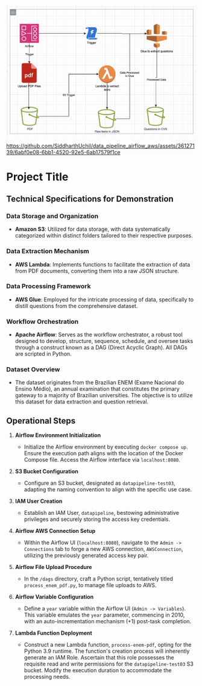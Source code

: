 ![AWS Data Pipeline](data_pipeline.png)


https://github.com/SiddharthUchil/data_pipeline_airflow_aws/assets/36127139/6abf0e08-6bb1-4520-92e5-6ab17579f1ce


# Project Title

## Technical Specifications for Demonstration

### Data Storage and Organization
- **Amazon S3**: Utilized for data storage, with data systematically categorized within distinct folders tailored to their respective purposes.

### Data Extraction Mechanism
- **AWS Lambda**: Implements functions to facilitate the extraction of data from PDF documents, converting them into a raw JSON structure.

### Data Processing Framework
- **AWS Glue**: Employed for the intricate processing of data, specifically to distill questions from the comprehensive dataset.

### Workflow Orchestration
- **Apache Airflow**: Serves as the workflow orchestrator, a robust tool designed to develop, structure, sequence, schedule, and oversee tasks through a construct known as a DAG (Direct Acyclic Graph). All DAGs are scripted in Python.

### Dataset Overview
- The dataset originates from the Brazilian ENEM (Exame Nacional do Ensino Médio), an annual examination that constitutes the primary gateway to a majority of Brazilian universities. The objective is to utilize this dataset for data extraction and question retrieval.

## Operational Steps

1. **Airflow Environment Initialization**
   - Initialize the Airflow environment by executing `docker compose up`. Ensure the execution path aligns with the location of the Docker Compose file. Access the Airflow interface via `localhost:8080`.

2. **S3 Bucket Configuration**
   - Configure an S3 bucket, designated as `datapipeline-test03`, adapting the naming convention to align with the specific use case.

3. **IAM User Creation**
   - Establish an IAM User, `datapipeline`, bestowing administrative privileges and securely storing the access key credentials.

4. **Airflow AWS Connection Setup**
   - Within the Airflow UI (`localhost:8080`), navigate to the `Admin -> Connections` tab to forge a new AWS connection, `AWSConnection`, utilizing the previously generated access key pair.

5. **Airflow File Upload Procedure**
   - In the `/dags` directory, craft a Python script, tentatively titled `process_enem_pdf.py`, to manage file uploads to AWS.

6. **Airflow Variable Configuration**
   - Define a `year` variable within the Airflow UI (`Admin -> Variables`). This variable emulates the `year` parameter, commencing in 2010, with an auto-incrementation mechanism (+1) post-task completion.

7. **Lambda Function Deployment**
   - Construct a new Lambda function, `process-enem-pdf`, opting for the Python 3.9 runtime. The function's creation process will inherently generate an IAM Role. Ascertain that this role possesses the requisite read and write permissions for the `datapipeline-test03` S3 bucket. Modify the execution duration to accommodate the processing needs.
